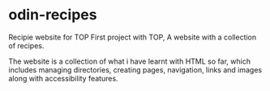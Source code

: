 # odin-recipes
Recipie website for TOP
First project with TOP, A website with a collection of recipes.

The website is a collection of what i have learnt with HTML so far, which includes managing directories,
creating pages, navigation, links and images along with accessibility features.
